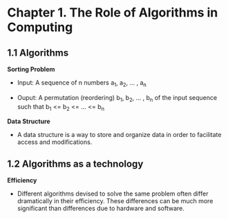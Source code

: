 # Chapter 1. The Role of Algorithms in Computing

## 1.1 Algorithms

**Sorting Problem**

- Input: A sequence of n numbers a<sub>1</sub>, a<sub>2</sub>, ... , a<sub>n</sub>

- Ouput: A permutation (reordering) b<sub>1</sub>, b<sub>2</sub>, ... , b<sub>n</sub> of the input sequence such that 
b<sub>1</sub> <= b<sub>2</sub> <= ... <= b<sub>n</sub>

**Data Structure**

- A data structure is a way to store and organize data in order to facilitate access and modifications.

## 1.2 Algorithms as a technology

**Efficiency**

- Different algorithms devised to solve the same problem often differ dramatically in their efficiency. These differences can be much more significant than differences due to hardware and software.





